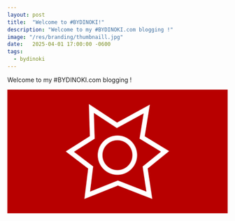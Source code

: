 ```yaml
---
layout: post
title:  "Welcome to #BYDINOKI!"
description: "Welcome to my #BYDINOKI.com blogging !"
image: "/res/branding/thumbnaill.jpg"
date:   2025-04-01 17:00:00 -0600
tags: 
  - bydinoki
---
```

Welcome to my #BYDINOKI.com blogging !

[<img alt="#BYDINOKI" title="" src="/res/branding/thumbnaill.jpg">](/res/branding/thumbnaill.jpg)